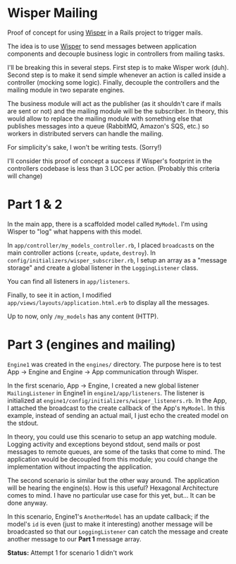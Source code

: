 Wisper Mailing
===

Proof of concept for using [Wisper][1] in a Rails project to trigger mails.

The idea is to use [Wisper][1] to send messages between application components and decouple business logic in controllers
 from mailing tasks.
 
I'll be breaking this in several steps. First step is to make Wisper work (duh). Second step is to make it send simple
 whenever an action is called inside a controller (mocking some logic). Finally, decouple the controllers and the mailing
 module in two separate engines.
 
The business module will act as the publisher (as it shouldn't care if mails are sent or not) and the mailing module
 will be the subscriber. In theory, this would allow to replace the mailing module with something else that publishes
 messages into a queue (RabbitMQ, Amazon's SQS, etc.) so workers in distributed servers can handle the mailing.
 
For simplicity's sake, I won't be writing tests. (Sorry!)
 
I'll consider this proof of concept a success if Wisper's footprint in the controllers codebase is less than 3 LOC per
 action. (Probably this criteria will change)
 
# Part 1 \& 2

In the main app, there is a scaffolded model called `MyModel`. I'm using Wisper to "log" what happens with this model. 

In `app/controller/my_models_controller.rb`, I placed `broadcast`s on the main controller actions (`create`, `update`, 
 `destroy`). In `config/initializers/wisper_subscriber.rb`, I setup an array as a "message storage" and create a global
 listener in the `LoggingListener` class. 
 
You can find all listeners in `app/listeners`.

Finally, to see it in action, I modified `app/views/layouts/application.html.erb` to display all the messages.

Up to now, only `/my_models` has any content (HTTP).

# Part 3 (engines and mailing)

`Engine1` was created in the `engines/` directory. The purpose here is to test App -> Engine and Engine -> App 
 communication through Wisper.
 
In the first scenario, App -> Engine, I created a new global listener `MailingListener` in Engine1 in `engine1/app/listeners`.
 The listener is initialized at `engine1/config/initializers/wisper_listeners.rb`. In the App, I attached the broadcast 
 to the create callback of the App's `MyModel`. In this example, instead of sending an actual mail, I just echo the 
 created model on the stdout.
 
In theory, you could use this scenario to setup an app watching module. Logging activity and exceptions beyond stdout,
 send mails or post messages to remote queues, are some of the tasks that come to mind. The application would be decoupled
 from this module; you could change the implementation without impacting the application.
 
The second scenario is similar but the other way around. The application will be hearing the engine(s). How is this useful? 
 Hexagonal Architecture comes to mind. I have no particular use case for this yet, but... It can be done anyway.
 
In this scenario, Engine1's `AnotherModel` has an update callback; if the model's `id` is even (just to make it interesting)
 another message will be broadcasted so that our `LoggingListener` can catch the message and create another message to
 our **Part 1** message array. 
 
**Status:** Attempt 1 for scenario 1 didn't work
  
 
 
 

[1]: https://github.com/krisleech/wisper    "Wisper"